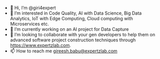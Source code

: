 - 👋 Hi, I’m @giri4expert
- 👀 I’m interested in Code Quality, AI with Data Science, Big Data Analytics, IoT with Edge Computing, Cloud computing with Microservices etc.
- 🌱 I’m currently working on an AI project for Data Capture
- 💞️ I’m looking to collaborate with your gen developers to help them on advanced software project construction techniques through https://www.expertzlab.com.
- 📫 How to reach me gireesh.babu@expertzlab.com

